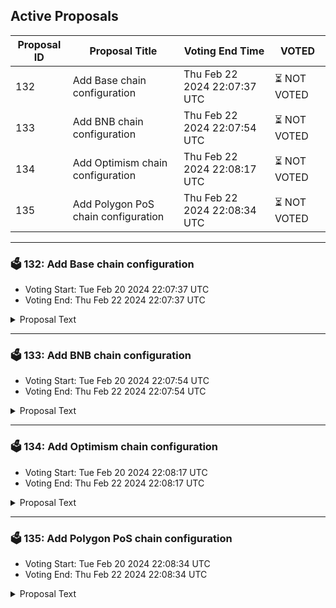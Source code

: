## Active Proposals

| Proposal ID | Proposal Title | Voting End Time | VOTED |
|-------------|----------------|-----------------|-------|
| 132 | Add Base chain configuration | Thu Feb 22 2024 22:07:37 UTC | ⏳ NOT VOTED |
| 133 | Add BNB chain configuration | Thu Feb 22 2024 22:07:54 UTC | ⏳ NOT VOTED |
| 134 | Add Optimism chain configuration | Thu Feb 22 2024 22:08:17 UTC | ⏳ NOT VOTED |
| 135 | Add Polygon PoS chain configuration | Thu Feb 22 2024 22:08:34 UTC | ⏳ NOT VOTED |

---

### 🗳 132: Add Base chain configuration
- Voting Start: Tue Feb 20 2024 22:07:37 UTC
- Voting End: Thu Feb 22 2024 22:07:37 UTC

<details>
<summary>Proposal Text</summary>
 
Enables Sommelier to communicate with the Base chain via the Axelar Network
</details>

---

### 🗳 133: Add BNB chain configuration
- Voting Start: Tue Feb 20 2024 22:07:54 UTC
- Voting End: Thu Feb 22 2024 22:07:54 UTC

<details>
<summary>Proposal Text</summary>
 
Enables Sommelier to communicate with the BNB chain via the Axelar Network
</details>

---

### 🗳 134: Add Optimism chain configuration
- Voting Start: Tue Feb 20 2024 22:08:17 UTC
- Voting End: Thu Feb 22 2024 22:08:17 UTC

<details>
<summary>Proposal Text</summary>
 
Enables Sommelier to communicate with the Optimism chain via the Axelar Network
</details>

---

### 🗳 135: Add Polygon PoS chain configuration
- Voting Start: Tue Feb 20 2024 22:08:34 UTC
- Voting End: Thu Feb 22 2024 22:08:34 UTC

<details>
<summary>Proposal Text</summary>
 
Enables Sommelier to communicate with the Polygon PoS chain via the Axelar Network
</details>
